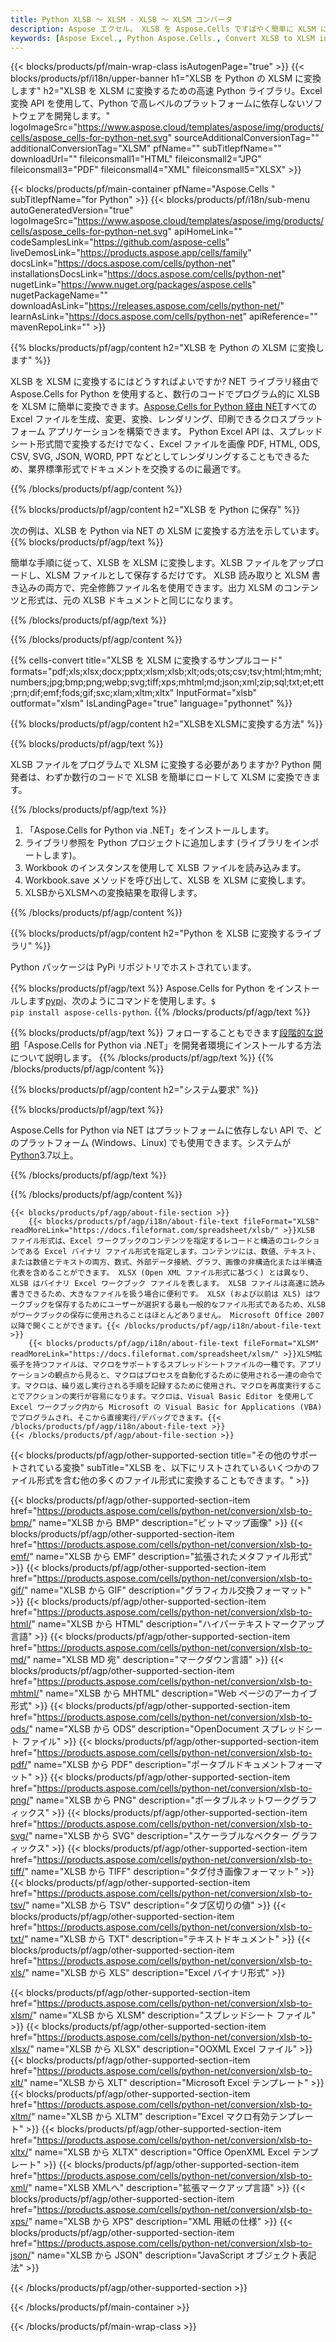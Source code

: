 ```yaml
---
title: Python XLSB ～ XLSM - XLSB ～ XLSM コンバータ
description: Aspose エクセル。 XLSB を Aspose.Cells ですばやく簡単に XLSM に変換します。 Python XLSB から XLSM に変換します。 Python XLSB を XLSM に保存します。 XLSB を 07611134 として保存しますPythonを使用して81。
keywords: [Aspose Excel., Python Aspose.Cells., Convert XLSB to XLSM in Python., Save XLSB to XLSM using Python., Python XLSB to XLSM saveformat., XLSB to XLSM Converter., Python Save XLSB as XLSM]
---
```

{{< blocks/products/pf/main-wrap-class isAutogenPage="true" >}}
{{< blocks/products/pf/i18n/upper-banner h1="XLSB を Python の XLSM に変換します" h2="XLSB を XLSM に変換するための高速 Python ライブラリ。Excel 変換 API を使用して、Python で高レベルのプラットフォームに依存しないソフトウェアを開発します。" logoImageSrc="https://www.aspose.cloud/templates/aspose/img/products/cells/aspose_cells-for-python-net.svg" sourceAdditionalConversionTag="" additionalConversionTag="XLSM" pfName="" subTitlepfName="" downloadUrl="" fileiconsmall1="HTML" fileiconsmall2="JPG" fileiconsmall3="PDF" fileiconsmall4="XML" fileiconsmall5="XLSX" >}}

{{< blocks/products/pf/main-container pfName="Aspose.Cells " subTitlepfName="for Python" >}}
{{< blocks/products/pf/i18n/sub-menu autoGeneratedVersion="true" logoImageSrc="https://www.aspose.cloud/templates/aspose/img/products/cells/aspose_cells-for-python-net.svg" apiHomeLink="" codeSamplesLink="https://github.com/aspose-cells" liveDemosLink="https://products.aspose.app/cells/family" docsLink="https://docs.aspose.com/cells/python-net" installationsDocsLink="https://docs.aspose.com/cells/python-net" nugetLink="https://www.nuget.org/packages/aspose.cells" nugetPackageName="" downloadAsLink="https://releases.aspose.com/cells/python-net/" learnAsLink="https://docs.aspose.com/cells/python-net" apiReference="" mavenRepoLink="" >}}


{{% blocks/products/pf/agp/content h2="XLSB を Python の XLSM に変換します" %}}

 XLSB を XLSM に変換するにはどうすればよいですか? NET ライブラリ経由で Aspose.Cells for Python を使用すると、数行のコードでプログラム的に XLSB を XLSM に簡単に変換できます。[Aspose.Cells for Python 経由 NET](https://pypi.org/project/aspose-cells-python/)すべての Excel ファイルを生成、変更、変換、レンダリング、印刷できるクロスプラットフォーム アプリケーションを構築できます。 Python Excel API は、スプレッドシート形式間で変換するだけでなく、Excel ファイルを画像 PDF, HTML, ODS, CSV, SVG, JSON, WORD, PPT などとしてレンダリングすることもできるため、業界標準形式でドキュメントを交換するのに最適です。

{{% /blocks/products/pf/agp/content %}}


{{% blocks/products/pf/agp/content h2="XLSB を Python に保存" %}}

次の例は、XLSB を Python via NET の XLSM に変換する方法を示しています。
{{% blocks/products/pf/agp/text %}}

簡単な手順に従って、XLSB を XLSM に変換します。XLSB ファイルをアップロードし、XLSM ファイルとして保存するだけです。 XLSB 読み取りと XLSM 書き込みの両方で、完全修飾ファイル名を使用できます。出力 XLSM のコンテンツと形式は、元の XLSB ドキュメントと同じになります。

{{% /blocks/products/pf/agp/text %}}

{{% /blocks/products/pf/agp/content %}}

{{% cells-convert title="XLSB を XLSM に変換するサンプルコード" formats="pdf;xls;xlsx;docx;pptx;xlsm;xlsb;xlt;ods;ots;csv;tsv;html;htm;mht;numbers;jpg;bmp;png;webp;svg;tiff;xps;mhtml;md;json;xml;zip;sql;txt;et;ett;prn;dif;emf;fods;gif;sxc;xlam;xltm;xltx" InputFormat="xlsb" outformat="xlsm" IsLandingPage="true" language="pythonnet" %}}

{{% blocks/products/pf/agp/content h2="XLSBをXLSMに変換する方法" %}}

{{% blocks/products/pf/agp/text %}}

XLSB ファイルをプログラムで XLSM に変換する必要がありますか? Python 開発者は、わずか数行のコードで XLSB を簡単にロードして XLSM に変換できます。

{{% /blocks/products/pf/agp/text %}}

1.  「Aspose.Cells for Python via .NET」をインストールします。
1. ライブラリ参照を Python プロジェクトに追加します (ライブラリをインポートします)。
1.  Workbook のインスタンスを使用して XLSB ファイルを読み込みます。
1.  Workbook.save メソッドを呼び出して、XLSB を XLSM に変換します。
1.  XLSBからXLSMへの変換結果を取得します。

{{% /blocks/products/pf/agp/content %}}


{{% blocks/products/pf/agp/content h2="Python を XLSB に変換するライブラリ" %}}

Python パッケージは PyPi リポジトリでホストされています。

{{% blocks/products/pf/agp/text %}}
 Aspose.Cells for Python をインストールします<a href="https://pypi.org/project/aspose-cells-python/">pypi</a>、次のようにコマンドを使用します。<code>$ pip install aspose-cells-python</code>.
{{% /blocks/products/pf/agp/text %}}

{{% blocks/products/pf/agp/text %}}
フォローすることもできます[段階的な説明](https://docs.aspose.com/cells/python-net/getting-started/)「Aspose.Cells for Python via .NET」を開発者環境にインストールする方法について説明します。
{{% /blocks/products/pf/agp/text %}}
{{% /blocks/products/pf/agp/content %}}

{{% blocks/products/pf/agp/content h2="システム要求" %}}

{{% blocks/products/pf/agp/text %}}

 Aspose.Cells for Python via NET はプラットフォームに依存しない API で、どのプラットフォーム (Windows、Linux) でも使用できます。システムが[Python](https://www.python.org/downloads/)3.7以上。
 
{{% /blocks/products/pf/agp/text %}}

{{% /blocks/products/pf/agp/content %}}

<!-- aboutfile Starts -->
    {{< blocks/products/pf/agp/about-file-section >}}
        {{< blocks/products/pf/agp/i18n/about-file-text fileFormat="XLSB" readMoreLink="https://docs.fileformat.com/spreadsheet/xlsb/" >}}XLSB ファイル形式は、Excel ワークブックのコンテンツを指定するレコードと構造のコレクションである Excel バイナリ ファイル形式を指定します。コンテンツには、数値、テキスト、または数値とテキストの両方、数式、外部データ接続、グラフ、画像の非構造化または半構造化表を含めることができます。 XLSX (Open XML ファイル形式に基づく) とは異なり、XLSB はバイナリ Excel ワークブック ファイルを表します。 XLSB ファイルは高速に読み書きできるため、大きなファイルを扱う場合に便利です。 XLSX (および以前は XLS) はワークブックを保存するためにユーザーが選択する最も一般的なファイル形式であるため、XLSB がワークブックの保存に使用されることはほとんどありません。 Microsoft Office 2007 以降で開くことができます。{{< /blocks/products/pf/agp/i18n/about-file-text >}}
        {{< blocks/products/pf/agp/i18n/about-file-text fileFormat="XLSM" readMoreLink="https://docs.fileformat.com/spreadsheet/xlsm/" >}}XLSM拡張子を持つファイルは、マクロをサポートするスプレッドシートファイルの一種です。アプリケーションの観点から見ると、マクロはプロセスを自動化するために使用される一連の命令です。マクロは、繰り返し実行される手順を記録するために使用され、マクロを再度実行することでアクションの実行が容易になります。マクロは、Visual Basic Editor を使用して Excel ワークブック内から Microsoft の Visual Basic for Applications (VBA) でプログラムされ、そこから直接実行/デバッグできます。{{< /blocks/products/pf/agp/i18n/about-file-text >}}
    {{< /blocks/products/pf/agp/about-file-section >}}
<!-- aboutfile Ends -->

{{< blocks/products/pf/agp/other-supported-section title="その他のサポートされている変換" subTitle="XLSB を、以下にリストされているいくつかのファイル形式を含む他の多くのファイル形式に変換することもできます。" >}}

{{< blocks/products/pf/agp/other-supported-section-item href="https://products.aspose.com/cells/python-net/conversion/xlsb-to-bmp/" name="XLSB から BMP" description="ビットマップ画像" >}}
{{< blocks/products/pf/agp/other-supported-section-item href="https://products.aspose.com/cells/python-net/conversion/xlsb-to-emf/" name="XLSB から EMF" description="拡張されたメタファイル形式" >}}
{{< blocks/products/pf/agp/other-supported-section-item href="https://products.aspose.com/cells/python-net/conversion/xlsb-to-gif/" name="XLSB から GIF" description="グラフィカル交換フォーマット" >}}
{{< blocks/products/pf/agp/other-supported-section-item href="https://products.aspose.com/cells/python-net/conversion/xlsb-to-html/" name="XLSB から HTML" description="ハイパーテキストマークアップ言語" >}}
{{< blocks/products/pf/agp/other-supported-section-item href="https://products.aspose.com/cells/python-net/conversion/xlsb-to-md/" name="XLSB MD 宛" description="マークダウン言語" >}}
{{< blocks/products/pf/agp/other-supported-section-item href="https://products.aspose.com/cells/python-net/conversion/xlsb-to-mhtml/" name="XLSB から MHTML" description="Web ページのアーカイブ形式" >}}
{{< blocks/products/pf/agp/other-supported-section-item href="https://products.aspose.com/cells/python-net/conversion/xlsb-to-ods/" name="XLSB から ODS" description="OpenDocument スプレッドシート ファイル" >}}
{{< blocks/products/pf/agp/other-supported-section-item href="https://products.aspose.com/cells/python-net/conversion/xlsb-to-pdf/" name="XLSB から PDF" description="ポータブルドキュメントフォーマット" >}}
{{< blocks/products/pf/agp/other-supported-section-item href="https://products.aspose.com/cells/python-net/conversion/xlsb-to-png/" name="XLSB から PNG" description="ポータブルネットワークグラフィックス" >}}
{{< blocks/products/pf/agp/other-supported-section-item href="https://products.aspose.com/cells/python-net/conversion/xlsb-to-svg/" name="XLSB から SVG" description="スケーラブルなベクター グラフィックス" >}}
{{< blocks/products/pf/agp/other-supported-section-item href="https://products.aspose.com/cells/python-net/conversion/xlsb-to-tiff/" name="XLSB から TIFF" description="タグ付き画像フォーマット" >}}
{{< blocks/products/pf/agp/other-supported-section-item href="https://products.aspose.com/cells/python-net/conversion/xlsb-to-tsv/" name="XLSB から TSV" description="タブ区切りの値" >}}
{{< blocks/products/pf/agp/other-supported-section-item href="https://products.aspose.com/cells/python-net/conversion/xlsb-to-txt/" name="XLSB から TXT" description="テキストドキュメント" >}}
{{< blocks/products/pf/agp/other-supported-section-item href="https://products.aspose.com/cells/python-net/conversion/xlsb-to-xls/" name="XLSB から XLS" description="Excel バイナリ形式" >}}

{{< blocks/products/pf/agp/other-supported-section-item href="https://products.aspose.com/cells/python-net/conversion/xlsb-to-xlsm/" name="XLSB から XLSM" description="スプレッドシート ファイル" >}}
{{< blocks/products/pf/agp/other-supported-section-item href="https://products.aspose.com/cells/python-net/conversion/xlsb-to-xlsx/" name="XLSB から XLSX" description="OOXML Excel ファイル" >}}
{{< blocks/products/pf/agp/other-supported-section-item href="https://products.aspose.com/cells/python-net/conversion/xlsb-to-xlt/" name="XLSB から XLT" description="Microsoft Excel テンプレート" >}}
{{< blocks/products/pf/agp/other-supported-section-item href="https://products.aspose.com/cells/python-net/conversion/xlsb-to-xltm/" name="XLSB から XLTM" description="Excel マクロ有効テンプレート" >}}
{{< blocks/products/pf/agp/other-supported-section-item href="https://products.aspose.com/cells/python-net/conversion/xlsb-to-xltx/" name="XLSB から XLTX" description="Office OpenXML Excel テンプレート" >}}
{{< blocks/products/pf/agp/other-supported-section-item href="https://products.aspose.com/cells/python-net/conversion/xlsb-to-xml/" name="XLSB XMLへ" description="拡張マークアップ言語" >}}
{{< blocks/products/pf/agp/other-supported-section-item href="https://products.aspose.com/cells/python-net/conversion/xlsb-to-xps/" name="XLSB から XPS" description="XML 用紙の仕様" >}}
{{< blocks/products/pf/agp/other-supported-section-item href="https://products.aspose.com/cells/python-net/conversion/xlsb-to-json/" name="XLSB から JSON" description="JavaScript オブジェクト表記法" >}}

{{< /blocks/products/pf/agp/other-supported-section >}}

{{< /blocks/products/pf/main-container >}}
    
{{< /blocks/products/pf/main-wrap-class >}}

